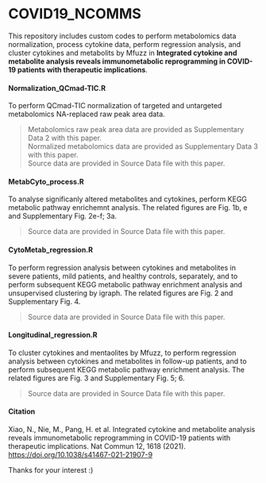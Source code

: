 # COVID19_NCOMMS

This repository includes custom codes to perform metabolomics data normalization, process cytokine data, perform regression analysis, and cluster cytokines and metabolits by Mfuzz in **Integrated cytokine and metabolite analysis reveals immunometabolic reprogramming in COVID-19 patients with therapeutic implications**.

#### Normalization_QCmad-TIC.R
To perform QCmad-TIC normalization of targeted and untargeted metabolomics NA-replaced raw peak area data.
> Metabolomics raw peak area data are provided as Supplementary Data 2 with this paper.\
> Normalized metabolomics data are provided as Supplementary Data 3 with this paper.\
> Source data are provided in Source Data file with this paper.
#### MetabCyto_process.R
To analyse significanly altered metabolites and cytokines, perform KEGG metabolic pathway enrichemnt analysis. The related figures are Fig. 1b, e and Supplementary Fig. 2e-f; 3a.
> Source data are provided in Source Data file with this paper.
#### CytoMetab_regression.R
To perform regression analysis between cytokines and metabolites in severe patients, mild patients, and healthy controls, separately, and to perform subsequent KEGG metabolic pathway enrichment analysis and unsupervised clustering by igraph. The related figures are Fig. 2 and Supplementary Fig. 4.
> Source data are provided in Source Data file with this paper.
#### Longitudinal_regression.R
To cluster cytokines and mentaolites by Mfuzz, to perform regression analysis between cytokines and metabolites in follow-up patients, and to perform subsequent KEGG metabolic pathway enrichment analysis. The related figures are Fig. 3 and Supplementary Fig. 5; 6.
> Source data are provided in Source Data file with this paper.

#### Citation
Xiao, N., Nie, M., Pang, H. et al. Integrated cytokine and metabolite analysis reveals immunometabolic reprogramming in COVID-19 patients with therapeutic implications. Nat Commun 12, 1618 (2021). https://doi.org/10.1038/s41467-021-21907-9 

Thanks for your interest :)

